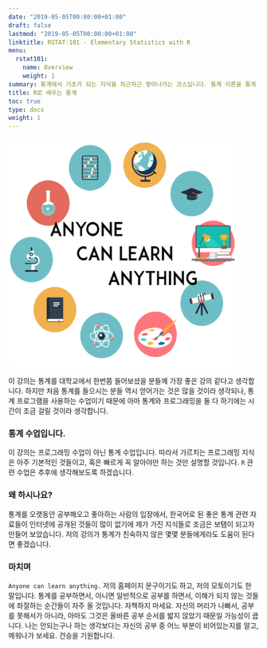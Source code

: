 ```yaml
---
date: "2019-05-05T00:00:00+01:00"
draft: false
lastmod: "2019-05-05T00:00:00+01:00"
linktitle: RSTAT:101 - Elementary Statistics with R
menu:
  rstat101:
    name: Overview
    weight: 1
summary: 통계에서 기초가 되는 지식을 차근차근 쌓아나가는 코스입니다. 통계 이론을 통계 프로그램 중 하나인 R을 통해서 직접 느껴보는 강의입니다.
title: R로 배우는 통계
toc: true
type: docs
weight: 1
---
```


![](./rstat101.png)

이 강의는 통계를 대학교에서 한번쯤 들어보셨을 분들께 가장 좋은 강의 같다고 생각합니다. 하지만 처음 통계를 들으시는 분들 역시 얻어가는 것은 많을 것이라 생각되나, 통계 프로그램을 사용하는 수업이기 때문에 아마 통계와 프로그래밍을 둘 다 하기에는 시간이 조금 걸릴 것이라 생각합니다. 

### 통계 수업입니다.

이 강의는 프로그래밍 수업이 아닌 통계 수업입니다. 따라서 가르치는 프로그래밍 지식은 아주 기본적인 것들이고, 혹은 빠르게 꼭 알아야만 하는 것만 설명할 것입니다. `R` 관련 수업은 추후에 생각해보도록 하겠습니다.

### 왜 하시나요?

통계를 오랫동안 공부해오고 좋아하는 사람의 입장에서, 한국어로 된 좋은 통계 관련 자료들이 인터넷에 공개된 것들이 많이 없기에 제가 가진 지식들로 조금은 보탬이 되고자 만들어 보았습니다. 저의 강의가 통계가 친숙하지 않은 몇몇 분들에게라도 도움이 된다면 좋겠습니다.

### 마치며

`Anyone can learn anything.` 저의 홈페이지 문구이기도 하고, 저의 모토이기도 한 말입니다. 통계를 공부하면서, 아니면 일반적으로 공부를 하면서, 이해가 되지 않는 것들에 좌절하는 순간들이 자주 올 것입니다. 자책하지 마세요. 자신의 머리가 나빠서, 공부를 못해서가 아니라, 아마도 그것은 올바른 공부 순서를 밟지 않았기 때문일 가능성이 큽니다. 나는 안되는구나 하는 생각보다는 자신의 공부 중 어느 부분이 비어있는지를 알고, 메워나가 보세요. 건승을 기원합니다.
